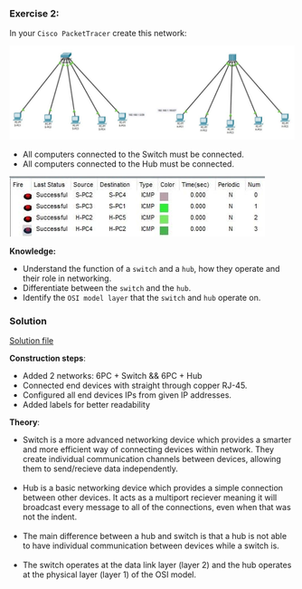 ### Exercise 2:

In your `Cisco PacketTracer` create this network:

![ex02](../images/ex02.jpg)

- All computers connected to the Switch must be connected.
- All computers connected to the Hub must be connected.

![ex02-scenario](../images/ex02-scenario.jpg)

**Knowledge:**

- Understand the function of a `switch` and a `hub`, how they operate and their role in networking.
- Differentiate between the `switch` and the `hub`.
- Identify the `OSI model layer` that the `switch` and `hub` operate on.

### **Solution**

[Solution file](./ex02.pkt)

**Construction steps**:
- Added 2 networks: 6PC + Switch && 6PC + Hub
- Connected end devices with straight through copper RJ-45.
- Configured all end devices IPs from given IP addresses.
- Added labels for better readability

**Theory**: 
- Switch is a more advanced networking device which provides a smarter and more efficient way of connecting devices within network. They create individual communication channels between devices, allowing them to send/recieve data independently. 
      <br><br>
- Hub is a basic networking device which provides a simple connection between other devices. It acts as a multiport reciever meaning it will broadcast every message to all of the connections, even when that was not the indent.
      <br><br>
- The main difference between a hub and switch is that a hub is not able to have individual communication between devices while a switch is.
      <br><br>
- The switch operates at the data link layer (layer 2) and the hub operates at the physical layer (layer 1) of the OSI model.
